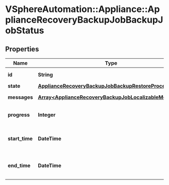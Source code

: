 # VSphereAutomation::Appliance::ApplianceRecoveryBackupJobBackupJobStatus

## Properties
Name | Type | Description | Notes
------------ | ------------- | ------------- | -------------
**id** | **String** | TimeStamp based ID. | 
**state** | [**ApplianceRecoveryBackupJobBackupRestoreProcessState**](ApplianceRecoveryBackupJobBackupRestoreProcessState.md) |  | 
**messages** | [**Array&lt;ApplianceRecoveryBackupJobLocalizableMessage&gt;**](ApplianceRecoveryBackupJobLocalizableMessage.md) | List of messages. | 
**progress** | **Integer** | Progress of the job in percentage. | 
**start_time** | **DateTime** | Time when the backup was started. | 
**end_time** | **DateTime** | Time when the backup was finished. | [optional] 


